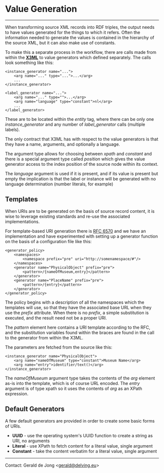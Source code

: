 # Value Generation
---

When transforming source XML records into RDF triples, the output needs to have values generated for the things to which it refers.  Often the information needed to generate the values is contained in the hierarchy of the source XML, but it can also make use of constants.

To make this a separate process in the workflow, there are calls made from within the **[X3ML](x3ml-schema-mapping.md)** to value generators which defined separately.  The calls look something like this:

	<instance_generator name="...">
	    <arg name="..." type="...">...</arg>
	    ...
	</instance_generator>
	
	<label_generator name="...">
	    <arg name="..." type="">...</arg>
	    <arg name="language" type="constant">nl</arg>
	    ...
	</label_generator>

These are to be located within the *entity* tag, where there can be only one *instance_generator* and any number of *label_generator* calls (multiple labels).

The only contract that X3ML has with respect to the value generators is that they have a name, arguments, and optionally a language.

The argument type allows for choosing between *xpath* and *constant* and there is a special argument type called *position* which gives the value generator access to the index position of the source node within its context.

The *language* argument is used if it is present, and if its value is present but empty the implication is that the label or instance will be generated with no language determination (number literals, for example)


## Templates

When URIs are to be generated on the basis of source record content, it is wise to leverage existing standards and re-use the associated implementations.

For template-based URI generation there is [RFC 6570](http://tools.ietf.org/html/rfc6570) and we have an implementation and have experimented with setting up a generator function on the basis of a configuration file like this:

	<generator_policy>
	    <namespaces>
	        <namespace prefix="pre" uri="http://somenamespace/#"/>
	    </namespaces>
	    <generator name="PhysicalObject" prefix="pre">
	        <pattern>/{nameOfMuseum,entry}</pattern>
	    </generator>
	    <generator name="PlaceName" prefix="pre">
	        <pattern>/{entry}</pattern>
	    </generator>
	</generator_policy>

The policy begins with a description of all the namespaces which the templates will use, so that they have the associated base URL when they use the *prefix* attribute.  When there is no *prefix*, a simple substitution is executed, and the result need not be a proper URI.
	
The *pattern* element here contains a URI template according to the RFC, and the substitution variables found within the braces are found in the call to the generator from within the X3ML.

The parameters are fetched from the source like this:

	<instance_generator name="PhysicalObject">
		<arg name="nameOfMuseum" type="constant">Museum Name</arg>
		<arg name="entry">identifier/text()</arg>
	</instance_generator>
	
The *nameOfMuseum* argument type takes the contents of the *arg* element as-is into the template, which is of course URL encoded.  The *entry* argument is of type xpath so it uses the contents of *arg* as an XPath expression.

## Default Generators

A few default generators are provided in order to create some basic forms of URIs.

* **UUID** - use the operating system's UUID function to create a string as URI, no arguments
* **Literal** - use XPath to fetch content for a literal value, single argument
* **Constant** - take the content verbatim for a literal value, single argument

---

Contact: Gerald de Jong &lt;gerald@delving.eu&gt;